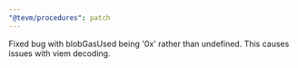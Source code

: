 ```yaml
---
"@tevm/procedures": patch
---
```


Fixed bug with blobGasUsed being '0x' rather than undefined. This causes issues with viem decoding.
